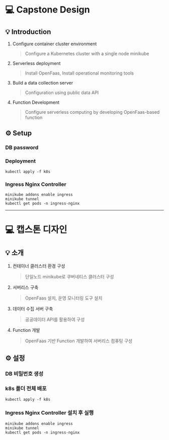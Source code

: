 # 💻 Capstone Design  


## 💡 Introduction
1. Configure container cluster environment
	> Configure a Kubernetes cluster with a single node minikube
2. Serverless deployment
	> Install OpenFaas, Install operational monitoring tools
3. Build a data collection server
	> Configuration using public data API
4. Function Development
	> Configure serverless computing by developing OpenFaas-based function
  


## ⚙️  Setup
### DB password
### Deployment
`kubectl apply -f k8s`
### Ingress Nginx Controller
`minikube addons enable ingress`  
`minikube tunnel`  
`kubectl get pods -n ingress-nginx`


---
# 💻 캡스톤 디자인  


## 💡 소개
1. 컨테이너 클러스터 환경 구성
	> 단일노드 minikube로 쿠버네티스 클러스터 구성
2. 서버리스 구축
	> OpenFaas 설치, 운영 모니터링 도구 설치
3. 데이터 수집 서버 구축
	> 공공데이터 API를 활용하여 구성
4. Function 개발
	> OpenFaas 기반 Function 개발하여 서버리스 컴퓨팅 구성
  


## ⚙️  설정
### DB 비밀번호 생성
### k8s 폴더 전체 배포
`kubectl apply -f k8s`
### Ingress Nginx Controller 설치 후 실행
`minikube addons enable ingress`  
`minikube tunnel`  
`kubectl get pods -n ingress-nginx`
